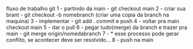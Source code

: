 fluxo de trabalho git
1 - partindo da main - git checkout main
2 - criar sua brant - git checkout -b nomebranch (criar uma copia da branch na maquina)
3 - implementar - git add . commit e push
4 - voltar pra main checkout main
5 - dar o pull
6 - pegar tudo(merge) da branch e trazer pra main - git merge origin/nomedabranch
7 - * esse processo pode gerar conflito, se acontecer deve ser resolvido...
8 - push na main

